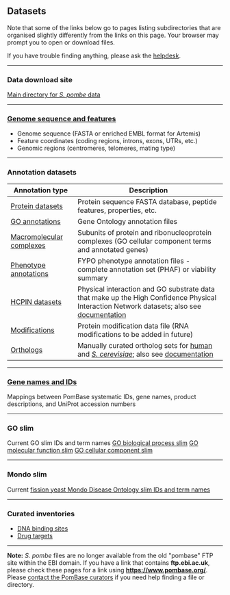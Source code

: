## Datasets

Note that some of the links below go to pages listing subdirectories
that are organised slightly differently from the links on this
page. Your browser may prompt you to open or download files.

If you have trouble finding anything, please ask the
[helpdesk](mailto:helpdesk@pombase.org).

-------

### Data download site ###
[Main directory for *S. pombe* data](https://www.pombase.org/data/)

-------

### [Genome sequence and features](/downloads/genome-datasets) ###

-  Genome sequence (FASTA or enriched EMBL format for Artemis)
-  Feature coordinates (coding regions, introns, exons, UTRs, etc.)
-  Genomic regions (centromeres, telomeres, mating type)

-------

### Annotation datasets ###

Annotation type|Description
---------------|-----------
[Protein datasets](/downloads/protein-datasets)|Protein sequence FASTA database, peptide features, properties, etc.
[GO annotations](downloads/go-annotations)|Gene Ontology annotation files
[Macromolecular complexes](https://www.pombase.org/data/annotations/Gene_ontology/GO_complexes/)|Subunits of protein and ribonucleoprotein complexes (GO cellular component terms and annotated genes)
[Phenotype annotations](downloads/phenotype-annotations)|FYPO phenotype annotation files - complete annotation set (PHAF) or viability summary
[HCPIN datasets](https://www.pombase.org/data/high_confidence_physical_interactions/)|Physical interaction and GO substrate data that make up the High Confidence Physical Interaction Network datasets; also see [documentation](/documentation/high-confidence-physical-interaction-network)
[Modifications](https://www.pombase.org/data/annotations/modifications/)|Protein modification data file (RNA modifications to be added in future)
[Orthologs](https://www.pombase.org/data/orthologs/)|Manually curated ortholog sets for [human](/faq/how-can-i-find-s.-pombe-ortholog-s-human-gene) and [*S. cerevisiae*](faq/how-can-i-search-s.-cerevisiae-ortholog-s-homolog-s-s.-pombe-gene); also see [documentation](/documentation/orthologs) 

-------

### [Gene names and IDs](downloads/names-and-identifiers) ###
Mappings between PomBase systematic IDs, gene names, product descriptions, and UniProt accession numbers

-------

### GO slim
Current GO slim IDs and term names
 [GO biological process slim](https://www.pombase.org/data/releases/latest/misc/bp_goslim_pombe_ids_and_names.tsv)
 [GO molecular function slim](https://www.pombase.org/data/releases/latest/misc/mf_goslim_pombe_ids_and_names.tsv)
 [GO cellular component slim](https://www.pombase.org/data/releases/latest/misc/cc_goslim_pombe_ids_and_names.tsv)

-------

### Mondo slim
Current [fission yeast Mondo Disease Ontology slim IDs and term names](https://www.pombase.org/releases/latest/misc/pombe_mondo_slim_ids_and_names.tsv)

-------

### Curated inventories

-   [DNA binding sites](/browse-curation/dna-binding-sites.md)
-   [Drug targets](/browse-curation/drugs-known-pombe-targets.md)

-------

  **Note:** *S. pombe* files are no longer available from the old
  "pombase" FTP site within the EBI domain. If you have a link that
  contains **ftp.ebi.ac.uk**, please check these pages for a link
  using **https://www.pombase.org/**. Please [contact the PomBase
  curators](mailto:helpdesk@pombase.org) if you need help finding a
  file or directory.